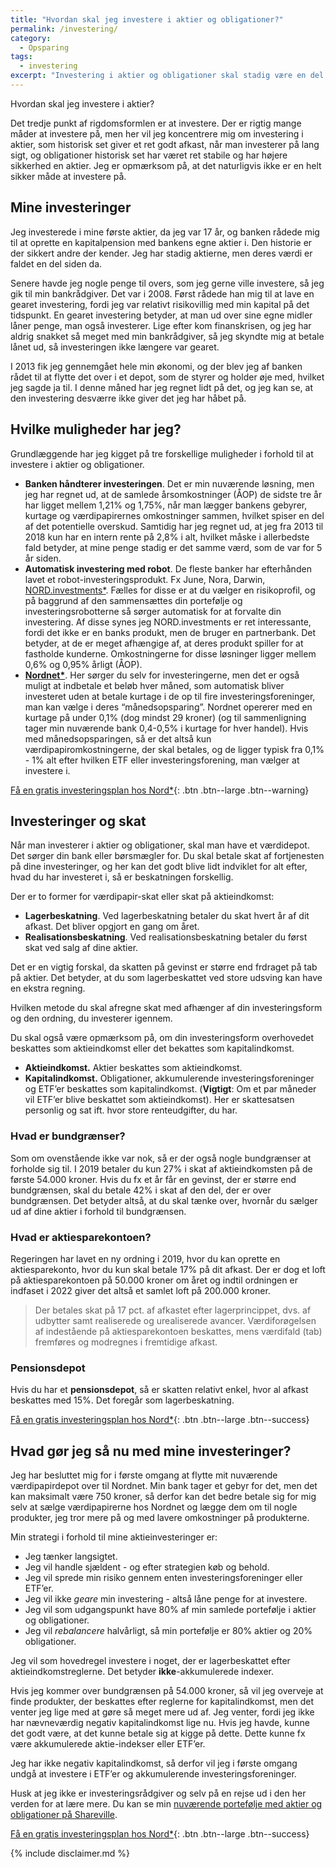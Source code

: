 ```yaml
---
title: "Hvordan skal jeg investere i aktier og obligationer?"
permalink: /investering/
category:
  - Opsparing
tags:
  - investering
excerpt: "Investering i aktier og obligationer skal stadig være en del af min portefølje, men hvordan skal den være?"
---
```


Hvordan skal jeg investere i aktier?

Det tredje punkt af rigdomsformlen er at investere. Der er rigtig mange måder at investere på, men her vil jeg koncentrere mig om investering i aktier, som historisk set giver et ret godt afkast, når man investerer på lang sigt, og obligationer historisk set har været ret stabile og har højere sikkerhed en aktier. Jeg er opmærksom på, at det naturligvis ikke er en helt sikker måde at investere på.

## Mine investeringer

Jeg investerede i mine første aktier, da jeg var 17 år, og banken rådede mig til at oprette en kapitalpension med bankens egne aktier i. Den historie er der sikkert andre der kender. Jeg har stadig aktierne, men deres værdi er faldet en del siden da.

Senere havde jeg nogle penge til overs, som jeg gerne ville investere, så jeg gik til min bankrådgiver. Det var i 2008. Først rådede han mig til at lave en gearet investering, fordi jeg var relativt risikovillig med min kapital på det tidspunkt. En gearet investering betyder, at man ud over sine egne midler låner penge, man også investerer. Lige efter kom finanskrisen, og jeg har aldrig snakket så meget med min bankrådgiver, så jeg skyndte mig at betale lånet ud, så investeringen ikke længere var gearet.

I 2013 fik jeg gennemgået hele min økonomi, og der blev jeg af banken rådet til at flytte det over i et depot, som de styrer og holder øje med, hvilket jeg sagde ja til. I denne måned har jeg regnet lidt på det, og jeg kan se, at den investering desværre ikke giver det jeg har håbet på.

## Hvilke muligheder har jeg?

Grundlæggende har jeg kigget på tre forskellige muligheder i forhold til at investere i aktier og obligationer. 

- **Banken håndterer investeringen**. Det er min nuværende løsning, men jeg har regnet ud, at de samlede årsomkostninger (ÅOP) de sidste tre år har ligget mellem 1,21% og 1,75%, når man lægger bankens gebyrer, kurtage og værdipapirernes omkostninger sammen, hvilket spiser en del af det potentielle overskud. Samtidig har jeg regnet ud, at jeg fra 2013 til 2018 kun har en intern rente på 2,8% i alt, hvilket måske i allerbedste fald betyder, at mine penge stadig er det samme værd, som de var for 5 år siden.
- **Automatisk investering med robot**. De fleste banker har efterhånden lavet et robot-investeringsprodukt. Fx June, Nora, Darwin, [NORD.investments\*](/go/nord/). Fælles for disse er at du vælger en risikoprofil, og på baggrund af den sammensættes din portefølje og investeringsrobotterne så sørger automatisk for at forvalte din investering. Af disse synes jeg NORD.investments er ret interessante, fordi det ikke er en banks produkt, men de bruger en partnerbank. Det betyder, at de er meget afhængige af, at deres produkt spiller for at fastholde kunderne. Omkostningerne for disse løsninger ligger mellem 0,6% og 0,95% årligt (ÅOP).
- **[Nordnet\*](/go/nordnet/)**. Her sørger du selv for investeringerne, men det er også muligt at indbetale et beløb hver måned, som automatisk bliver investeret uden at betale kurtage i de op til fire investeringsforeninger, man kan vælge i deres “månedsopsparing”. Nordnet opererer med en kurtage på under 0,1% (dog mindst 29 kroner) (og til sammenligning tager min nuværende bank 0,4-0,5% i kurtage for hver handel). Hvis med månedsopsparingen, så er det altså kun værdipapiromkostningerne, der skal betales, og de ligger typisk fra 0,1% - 1% alt efter hvilken ETF eller investeringsforening, man vælger at investere i. 

[Få en gratis investeringsplan hos Nord\*](/go/nord/){: .btn .btn--large .btn--warning}

## Investeringer og skat

Når man investerer i aktier og obligationer, skal man have et værdidepot. Det sørger din bank eller børsmægler for. Du skal betale skat af fortjenesten på dine investeringer, og her kan det godt blive lidt indviklet for alt efter, hvad du har investeret i, så er beskatningen forskellig.

Der er to former for værdipapir-skat eller skat på aktieindkomst:

- **Lagerbeskatning**. Ved lagerbeskatning betaler du skat hvert år af dit afkast. Det bliver opgjort en gang om året.
- **Realisationsbeskatning**. Ved realisationsbeskatning betaler du først skat ved salg af dine aktier. 

Det er en vigtig forskal, da skatten på gevinst er større end frdraget på tab på aktier. Det betyder, at du som lagerbeskattet ved store udsving kan have en ekstra regning.

Hvilken metode du skal afregne skat med afhænger af din investeringsform og den ordning, du investerer igennem. 

Du skal også være opmærksom på, om din investeringsform overhovedet beskattes som aktieindkomst eller det bekattes som kapitalindkomst.

- **Aktieindkomst.** Aktier beskattes som aktieindkomst.
- **Kapitalindkomst.** Obligationer, akkumulerende investeringsforeninger og ETF’er beskattes som kapitalindkomst. (**Vigtigt**: Om et par måneder vil ETF’er blive beskattet som aktieindkomst). Her er skattesatsen personlig og sat ift. hvor store renteudgifter, du har.

### Hvad er bundgrænser?

Som om ovenstående ikke var nok, så er der også nogle bundgrænser at forholde sig til. I 2019 betaler du kun 27% i skat af aktieindkomsten på de første 54.000 kroner. Hvis du fx et år får en gevinst, der er større end bundgrænsen, skal du betale 42% i skat af den del, der er over bundgrænsen. Det betyder altså, at du skal tænke over, hvornår du sælger ud af dine aktier i forhold til bundgrænsen.

### Hvad er aktiesparekontoen?

Regeringen har lavet en ny ordning i 2019, hvor du kan oprette en aktiesparekonto, hvor du kun skal betale 17% på dit afkast. Der er dog et loft på aktiesparekontoen på 50.000 kroner om året og indtil ordningen er indfaset i 2022 giver det altså et samlet loft på 200.000 kroner. 

> Der betales skat på 17 pct. af afkastet efter lagerprincippet, dvs. af udbytter samt realiserede og urealiserede avancer. Værdiforøgelsen af indestående på aktiesparekontoen beskattes, mens værdifald (tab) fremføres og modregnes i fremtidige afkast.

### Pensionsdepot

Hvis du har et **pensionsdepot**, så er skatten relativt enkel, hvor al afkast beskattes med 15%. Det foregår som lagerbeskatning. 

[Få en gratis investeringsplan hos Nord\*](/go/nord/){: .btn .btn--large .btn--success}

## Hvad gør jeg så nu med mine investeringer?

Jeg har besluttet mig for i første omgang at flytte mit nuværende værdipapirdepot over til Nordnet. Min bank tager et gebyr for det, men det kan maksimalt være 750 kroner, så derfor kan det bedre betale sig for mig selv at sælge værdipapirerne hos Nordnet og lægge dem om til nogle produkter, jeg tror mere på og med lavere omkostninger på produkterne.

Min strategi i forhold til mine aktieinvesteringer er:

- Jeg tænker langsigtet.
- Jeg vil handle sjældent - og efter strategien køb og behold.
- Jeg vil sprede min risiko gennem enten investeringsforeninger eller ETF’er.
- Jeg vil ikke _geare_ min investering - altså låne penge for at investere.
- Jeg vil som udgangspunkt have 80% af min samlede portefølje i aktier og obligationer.
- Jeg vil _rebalancere_ halvårligt, så min portefølje er 80% aktier og 20% obligationer.

Jeg vil som hovedregel investere i noget, der er lagerbeskattet efter aktieindkomstreglerne. Det betyder **ikke**-akkumulerede indexer.

Hvis jeg kommer over bundgrænsen på 54.000 kroner, så vil jeg overveje at finde produkter, der beskattes efter reglerne for kapitalindkomst, men det venter jeg lige med at gøre så meget mere ud af. Jeg venter, fordi jeg ikke har nævneværdig negativ kapitalindkomst lige nu. Hvis jeg havde, kunne det godt være, at det kunne betale sig at kigge på dette. Dette kunne fx være akkumulerede aktie-indekser eller ETF’er.

Jeg har ikke negativ kapitalindkomst, så derfor vil jeg i første omgang undgå at investere i ETF’er og akkumulerende investeringsforeninger.

Husk at jeg ikke er investeringsrådgiver og selv på en rejse ud i den her verden for at lære mere. Du kan se min [nuværende portefølje med aktier og obligationer på Shareville](https://shareville.dk/me/portfolios/343009/positions).  

[Få en gratis investeringsplan hos Nord\*](/go/nord/){: .btn .btn--large .btn--success}

{% include disclaimer.md %}
